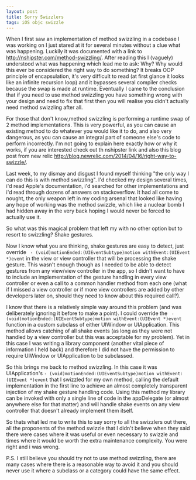 ```yaml
---
layout: post
title: Sorry Swizzlers
tags: iOS objc swizzle
---
```


When I first saw an implementation of method swizzling in a codebase I was working on I just stared at it for several minutes without a clue what was happening. Luckily it was documented with a link to http://nshipster.com/method-swizzling/. After reading this I (vaguely) understood what was happening which lead me to ask: Why? Why would this ever be considered the right way to do something? It breaks OOP principle of encapsulation, it's very difficult to read (at first glance it looks like an infinite recursion loop) and it bypasses several compiler checks because the swap is made at runtime. Eventually I came to the conclusion that if you need to use method swizzling you have something wrong with your design and need to fix that first then you will realise you didn't actually need method swizzling after all.

<!--more-->

For those that don't know,method swizzling is performing a runtime swap of 2 method implementations. This is very powerful, as you can cause an existing method to do whatever you would like it to do, and also very dangerous, as you can cause an integral part of someone else's code to perform incorrectly. I'm not going to explain here exactly how or why it works, if you are interested check out th nshipster link and also this blog post from new relic http://blog.newrelic.com/2014/04/16/right-way-to-swizzle/. 

Last week, to my dismay and disgust I found myself thinking "the only way I can do this is with method swizzling". I'd checked my design several times, i'd read Apple's documentation, i'd searched for other implementations and i'd read through dozens of answers on stackoverflow. It had all come to nought, the only weapon left in my coding arsenal that looked like having any hope of working was the method swizzle, which like a nuclear bomb I had hidden away in the very back hoping I would never be forced to actually use it.

So what was this magical problem that left my with no other option but to resort to swizzling? Shake gestures. 

Now I know what you are thinking, shake gestures are easy to detect, just override ` - (void)motionEnded:(UIEventSubtype)motion withEvent:(UIEvent *)event` in the view or view controller that will be processing the shake gesture. This wasn't enough though as I needed to be able to detect gestures from any view/view controller in the app, so I didn't want to have to include an implementation of the gesture handling in every view controller or even a call to a common handler method from each one (what if I missed a view controller or if more view controllers are added by other developers later on, should they need to know about this required call?).

I know that there is a relatively simple way around this problem (and was deliberately ignoring it before to make a point). I could override the ` -(void)motionEnded:(UIEventSubtype)motion withEvent:(UIEvent *)event` function in a custom subclass of either UIWindow or UIApplication. This method allows catching of all shake events (as long as they were not handled by a view controller but this was acceptable for my problem). Yet in this case I was writing a library component (another vital piece of information I held back) and therefore I did not have the permission to require UIWindow or UIApplication to be subclassed.

So this brings me back to method swizzling. In this case it was UIApplication's `- (void)motionEnded:(UIEventSubtype)motion withEvent:(UIEvent *)event` that I swizzled for my own method, calling the default implementation in the first line to achieve an almost completely transparent injection of my shake gesture handling code. Using this method my library can be invoked with only a single line of code in the appDelegate (or almost anywhere else for that matter) and will handle shake events on any view controller that doesn't already implement them itself.

So thats what led me to write this to say sorry to all the swizzlers out there, all the proponents of the method swizzle that I didn't believe when they said there were cases where it was useful or even necessary to swizzle and times where it would be worth the extra maintenance complexity. You were right and i was wrong.

P.S. I still believe you should try not to use method swizzling, there are many cases where there is a reasonable way to avoid it and you should never use it where a subclass or a category could have the same effect.
